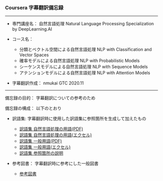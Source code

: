 ### Coursera 字幕翻訳備忘録

***
- 専門講座名： 自然言語処理 Natural Language Processing Specialization by DeepLearning.AI  

- コース名：
	+ 分類とベクトル空間による自然言語処理 NLP with Classification and Vector Spaces  
    + 確率モデルによる自然言語処理 NLP with Probabilistic Models  
    + シーケンスモデルによる自然言語処理 NLP with Sequence Models  
    + アテンションモデルによる自然言語処理 NLP with Attention Models  
             
- 字幕翻訳作成： nmukai GTC 2020.11
***

備忘録の目的： 字幕翻訳についての参考のため  

備忘録の構成： 以下のとおり  

+ 訳語集: 字幕翻訳時に使用した訳語集に参照箇所を生成して加えたもの
    + [訳語集 自然言語処理の用語(PDF)](/訳語集_DLearning_自然言語処理.pdf)
    + [訳語集 自然言語処理の用語(エクセル)](/訳語集_DLearning_自然言語処理.xlsx)
    + [訳語集 一般用語(PDF)](/訳語集_DLearning_自然言語処理_一般用語.pdf)
    + [訳語集 一般用語(エクセル)](/訳語集_DLearning_自然言語処理_一般用語.xlsx)
    + [訳語集 参照箇所の説明](訳語集_DLearning_自然言語処理_参照箇所の説明.md)

+ 参考図書： 字幕翻訳時に参考にした一般図書
    + [参考図書](参考図書_DLearning_自然言語処理.md)
